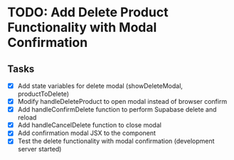 # TODO: Add Delete Product Functionality with Modal Confirmation

## Tasks
- [x] Add state variables for delete modal (showDeleteModal, productToDelete)
- [x] Modify handleDeleteProduct to open modal instead of browser confirm
- [x] Add handleConfirmDelete function to perform Supabase delete and reload
- [x] Add handleCancelDelete function to close modal
- [x] Add confirmation modal JSX to the component
- [x] Test the delete functionality with modal confirmation (development server started)
